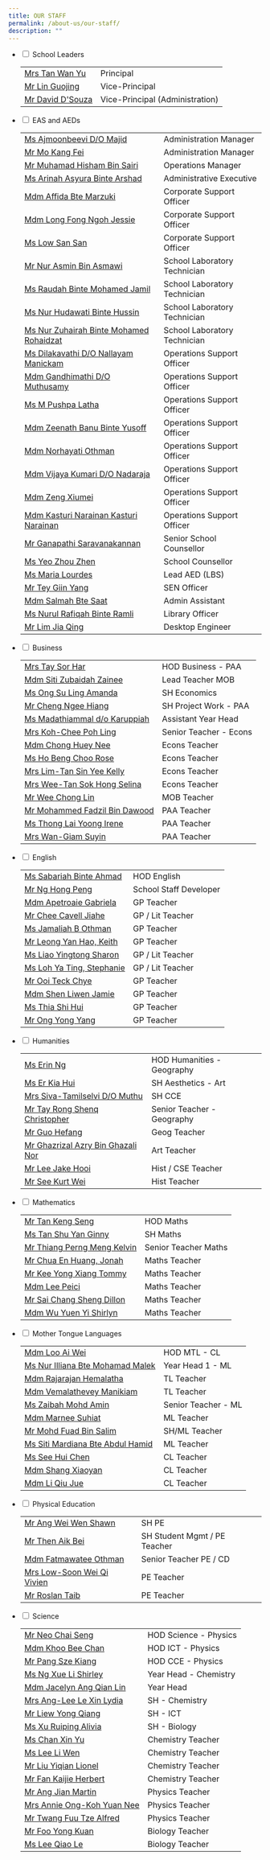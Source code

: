 ```yaml
---
title: OUR STAFF
permalink: /about-us/our-staff/
description: ""
---
```

<ul class="jekyllcodex_accordion">
<li><input id="accordion1" type="checkbox" /> <label for="accordion1">School Leaders</label>
<div>
<table border="0" cellspacing="0" cellpadding="0">
<tbody>
<tr>
<td><a href="mailto:millennia_inst@moe.edu.sg" target="">Mrs Tan Wan Yu</a></td>
<td>Principal</td>
</tr>
<tr>
<td><a href="mailto:millennia_inst@moe.edu.sg" target="">Mr Lin Guojing</a></td>
<td>Vice-Principal</td>
</tr>
<tr>
<td><a href="mailto:millennia_inst@moe.edu.sg" target="">Mr David D'Souza</a></td>
<td>Vice-Principal (Administration)</td>
</tr>
</tbody>
</table>
</div>
</li>
<li><input id="accordion2" type="checkbox" /> <label for="accordion2">EAS and AEDs</label>
<div>
<table border="0" cellspacing="0" cellpadding="0">
<tbody>
<tr>
<td><a href="mailto:ajmoonbeevi_majid@moe.edu.sg" target="">Ms Ajmoonbeevi D/O Majid</a></td>
<td>Administration Manager</td>
</tr>
<tr>
<td><a href="mailto:mo_kang_fei@moe.edu.sg" target="">Mr Mo Kang Fei</a></td>
<td>Administration Manager</td>
</tr>
<tr>
<td><a href="mailto:muhamad_hisham_b_sairi@moe.edu.sg" target="">Mr Muhamad Hisham Bin Sairi</a></td>
<td>Operations Manager</td>
</tr>
<tr>
<td><a href="mailto:arinah_asyura_arshad@moe.edu.sg" target="">Ms Arinah Asyura Binte Arshad</a></td>
<td>Administrative Executive</td>
</tr>
<tr>
<td><a href="mailto:affida_marzuki@moe.edu.sg" target="">Mdm Affida Bte Marzuki</a></td>
<td>Corporate Support Officer</td>
</tr>
<tr>
<td><a href="mailto:LONG_FONG_NGOH@moe.edu.sg" target="">Mdm Long Fong Ngoh Jessie</a></td>
<td>Corporate Support Officer</td>
</tr>
<tr>
<td><a href="mailto:low_san_san_a@moe.edu.sg" target="">Ms Low San San</a>&nbsp;</td>
<td>Corporate Support Officer</td>
</tr>
<tr>
<td><a href="mailto:NUR_ASMIN_ASMAWI@moe.edu.sg" target="">Mr Nur Asmin Bin Asmawi</a></td>
<td>School Laboratory Technician</td>
</tr>
<tr>
<td><a href="mailto:raudah_mohamed_jamil@moe.edu.sg" target="">Ms Raudah Binte Mohamed Jamil</a></td>
<td>School Laboratory Technician</td>
</tr>
<tr>
<td><a href="mailto:nur_hudawati_hussin@moe.edu.sg" target="">Ms Nur Hudawati Binte Hussin</a></td>
<td>School Laboratory Technician</td>
</tr>
<tr>
<td><a href="mailto:NUR_ZUHAIRAH_MOHAMED_ROHAIDZAT@moe.edu.sg" target="">Ms Nur Zuhairah Binte Mohamed Rohaidzat</a></td>
<td>School Laboratory Technician</td>
</tr>
<tr>
<td><a href="mailto:DILAKAVATHI_NALLAYAN_MANICKAM@moe.edu.sg" target="">Ms Dilakavathi D/O Nallayam Manickam</a></td>
<td>Operations Support Officer</td>
</tr>
<tr>
<td><a href="mailto:GANDHIMATHI_MUTHUSAMY@moe.edu.sg" target="">Mdm Gandhimathi D/O Muthusamy</a></td>
<td>Operations Support Officer</td>
</tr>
<tr>
<td><a href="mailto:m_pushpa_latha@moe.edu.sg" target="">Ms M Pushpa Latha</a></td>
<td>Operations Support Officer</td>
</tr>
<tr>
<td><a href="mailto:ZEENATH_BANU_YUSOFF@moe.edu.sg" target="">Mdm Zeenath Banu Binte Yusoff</a></td>
<td>Operations Support Officer</td>
</tr>
<tr>
<td><a href="mailto:NORHAYATI_OTHMAN_A@moe.edu.sg" target="">Mdm Norhayati Othman</a></td>
<td>Operations Support Officer</td>
</tr>
<tr>
<td><a href="mailto:VIJAYA_KUMARI_NADARAJA@moe.edu.sg" target="">Mdm Vijaya Kumari D/O Nadaraja</a></td>
<td>Operations Support Officer</td>
</tr>
<tr>
<td><a href="mailto:zeng_xiumei@moe.edu.sg" target="">Mdm Zeng Xiumei</a></td>
<td>Operations Support Officer</td>
</tr>
<tr>
<td><a href="mailto:kasturi_narainan_kasturi_narainan@moe.edu.sg" target="">Mdm Kasturi Narainan Kasturi Narainan</a></td>
<td>Operations Support Officer</td>
</tr>
<tr>
<td><a href="mailto:GANAPATHI_SARAVANA_KANNAN@moe.edu.sg" target="">Mr Ganapathi Saravanakannan</a></td>
<td>Senior School Counsellor</td>
</tr>
<tr>
<td><a href="mailto:yeo_zhou_zhen@moe.edu.sg" target="">Ms Yeo Zhou Zhen</a></td>
<td>School Counsellor</td>
</tr>
<tr>
<td><a href="mailto:lourdes_maria@moe.edu.sg" target="">Ms Maria Lourdes</a></td>
<td>Lead AED (LBS)</td>
</tr>
<tr>
<td><a href="mailto:tey_giin_yang@moe.edu.sg" target="">Mr Tey Giin Yang</a></td>
<td>SEN Officer</td>
</tr>
<tr>
<td><a href="mailto:salmah_saat@moe.edu.sg" target="">Mdm Salmah Bte Saat</a></td>
<td>Admin Assistant</td>
</tr>
<tr>
<td><a href="mailto:Nurul.Rafiqah@staff.spydus.com.sg" target="">Ms Nurul Rafiqah Binte Ramli</a></td>
<td>Library Officer</td>
</tr>
<tr>
<td><a href="mailto:g-ncs0908jde@ncs.com.sg" target="">Mr Lim Jia Qing</a></td>
<td>Desktop Engineer</td>
</tr>
</tbody>
</table>
</div>
</li>
<li><input id="accordion3" type="checkbox" /> <label for="accordion3">Business</label>
<div>
<table border="0" cellspacing="0" cellpadding="0">
<tbody>
<tr>
<td><a href="mailto:lee_sor_har@moe.edu.sg" target="">Mrs Tay Sor Har</a></td>
<td>HOD Business - PAA</td>
</tr>
<tr>
<td><a href="mailto:siti_zubaidah_zainee@moe.edu.sg" target="">Mdm Siti Zubaidah Zainee</a></td>
<td>Lead Teacher MOB</td>
</tr>
<tr>
<td><a href="mailto:ong_su_ling_amanda@moe.edu.sg" target="">Ms Ong Su Ling Amanda</a></td>
<td>SH Economics</td>
</tr>
<tr>
<td><a href="mailto:cheng_ngee_hiang@moe.edu.sg" target="">Mr Cheng Ngee Hiang</a></td>
<td>SH Project Work - PAA</td>
</tr>
<tr>
<td><a href="mailto:madathiammal_karuppiah@moe.edu.sg" target="">Ms Madathiammal d/o Karuppiah</a></td>
<td>Assistant Year Head</td>
</tr>
<tr>
<td><a href="mailto:chee_poh_ling@moe.edu.sg" target="">Mrs Koh-Chee Poh Ling</a></td>
<td>Senior Teacher - Econs</td>
</tr>
<tr>
<td><a href="mailto:chong_huey_nee@moe.edu.sg" target="">Mdm Chong Huey Nee</a></td>
<td>Econs Teacher</td>
</tr>
<tr>
<td><a href="mailto:ho_beng_choo_rose@moe.edu.sg" target="">Ms Ho Beng Choo Rose</a></td>
<td>Econs Teacher</td>
</tr>
<tr>
<td><a href="mailto:tan_sin_yee_a@moe.edu.sg" target="">Mrs Lim-Tan Sin Yee Kelly</a></td>
<td>Econs Teacher</td>
</tr>
<tr>
<td><a href="mailto:tan_sok_hong_selina@moe.edu.sg" target="">Mrs Wee-Tan Sok Hong Selina</a></td>
<td>Econs Teacher</td>
</tr>
<tr>
<td><a href="mailto:wee_chong_lin@moe.edu.sg" target="">Mr Wee Chong Lin</a></td>
<td>MOB Teacher</td>
</tr>
<tr>
<td><a href="mailto:mohammed_fadzil_dawood@moe.edu.sg" target="">Mr Mohammed Fadzil Bin Dawood</a></td>
<td>PAA Teacher&nbsp;</td>
</tr>
<tr>
<td><a href="mailto:thong_lai_yoong@moe.edu.sg" target="">Ms Thong Lai Yoong Irene</a></td>
<td>PAA Teacher</td>
</tr>
<tr>
<td><a href="mailto:giam_suyin@moe.edu.sg" target="">Mrs Wan-Giam Suyin</a></td>
<td>PAA Teacher</td>
</tr>
</tbody>
</table>
</div>
</li>
<li><input id="accordion4" type="checkbox" /> <label for="accordion4">English</label>
<div>
<table border="0" cellspacing="0" cellpadding="0">
<tbody>
<tr>
<td><a href="mailto:sabariah_ahmad@moe.edu.sg" target="">Ms Sabariah Binte Ahmad</a></td>
<td>HOD English</td>
</tr>
<tr>
<td><a href="mailto:ng_hong_peng@moe.edu.sg" target="">Mr Ng Hong Peng</a></td>
<td>School Staff Developer</td>
</tr>
<tr>
<td><a href="mailto:apetroaie_gabriela@moe.edu.sg" target="">Mdm Apetroaie Gabriela</a></td>
<td>GP Teacher</td>
</tr>
<tr>
<td><a href="mailto:chee_cavell_jiahe@moe.edu.sg" target="">Mr Chee Cavell Jiahe</a></td>
<td>GP / Lit Teacher</td>
</tr>
<tr>
<td><a href="mailto:jamaliah_b_othman@moe.edu.sg" target="">Ms Jamaliah B Othman</a></td>
<td>GP Teacher</td>
</tr>
<tr>
<td><a href="mailto:leong_yan-hao_keith@moe.edu.sg" target="">Mr Leong Yan Hao, Keith</a></td>
<td>GP Teacher</td>
</tr>
<tr>
<td><a href="mailto:liao_yingtong@moe.edu.sg" target="">Ms Liao Yingtong Sharon</a></td>
<td>GP / Lit Teacher</td>
</tr>
<tr>
<td><a href="mailto:loh_ya_ting_stephanie@moe.edu.sg" target="">Ms Loh Ya Ting, Stephanie</a></td>
<td>GP / Lit Teacher&nbsp;</td>
</tr>
<tr>
<td><a href="mailto:ooi_teck_chye@moe.edu.sg" target="">Mr Ooi Teck Chye</a></td>
<td>GP Teacher&nbsp;</td>
</tr>
<tr>
<td><a href="mailto:shen_liwen_jamie@moe.edu.sg" target="">Mdm Shen Liwen Jamie</a></td>
<td>GP Teacher</td>
</tr>
<tr>
<td><a href="mailto:Thia_Shi_Hui@moe.edu.sg" target="">Ms Thia Shi Hui</a></td>
<td>GP Teacher</td>
</tr>
<tr>
<td><a href="mailto:ong_yong_yang@moe.edu.sg" target="">Mr Ong Yong Yang</a></td>
<td>GP Teacher</td>
</tr>
</tbody>
</table>
</div>
</li>
<li><input id="accordion5" type="checkbox" /> <label for="accordion5">Humanities</label>
<div>
<table border="0" cellspacing="0" cellpadding="0">
<tbody>
<tr>
<td><a href="mailto:ng_erin@moe.edu.sg" target="">Ms Erin Ng</a></td>
<td>HOD Humanities - Geography</td>
</tr>
<tr>
<td><a href="mailto:er_kia_hui@moe.edu.sg" target="">Ms Er Kia Hui</a></td>
<td>SH Aesthetics - Art</td>
</tr>
<tr>
<td><a href="mailto:tamilselvi_siva@moe.edu.sg" target="">Mrs Siva-Tamilselvi D/O Muthu</a></td>
<td>SH CCE</td>
</tr>
<tr>
<td><a href="mailto:tay_rong_shenq_christopher@moe.edu.sg" target="">Mr Tay Rong Shenq Christopher</a></td>
<td>Senior Teacher - Geography</td>
</tr>
<tr>
<td><a href="mailto:guo_hefang@moe.edu.sg" target="">Mr Guo Hefang</a></td>
<td>Geog Teacher</td>
</tr>
<tr>
<td><a href="mailto:ghazrizal_azry_ghazali_nor@moe.edu.sg" target="">Mr Ghazrizal Azry Bin Ghazali Nor</a></td>
<td>Art Teacher</td>
</tr>
<tr>
<td><a href="mailto:lee_jake_hooi@moe.edu.sg" target="">Mr Lee Jake Hooi</a></td>
<td>Hist / CSE Teacher</td>
</tr>
<tr>
<td><a href="mailto:see_kurt_wei@moe.edu.sg" target="">Mr See Kurt Wei</a></td>
<td>Hist Teacher</td>
</tr>
</tbody>
</table>
</div>
</li>
<li><input id="accordion6" type="checkbox" /> <label for="accordion6">Mathematics</label>
<div>
<table border="0" cellspacing="0" cellpadding="0">
<tbody>
<tr>
<td><a href="mailto:tan_keng_seng@moe.edu.sg" target="">Mr Tan Keng Seng</a></td>
<td>HOD Maths</td>
</tr>
<tr>
<td><a href="mailto:tan_shu_yan_ginny@moe.edu.sg" target="">Ms Tan Shu Yan Ginny</a></td>
<td>SH Maths</td>
</tr>
<tr>
<td><a href="mailto:kelvin_thiang_perng_meng@moe.edu.sg" target="">Mr Thiang Perng Meng Kelvin</a></td>
<td>Senior Teacher Maths</td>
</tr>
<tr>
<td><a href="mailto:chua_en_huang_jonah@moe.edu.sg" target="">Mr Chua En Huang, Jonah</a></td>
<td>Maths Teacher</td>
</tr>
<tr>
<td><a href="mailto:kee_yongxiang_tommy@moe.edu.sg" target="">Mr Kee Yong Xiang Tommy</a></td>
<td>Maths Teacher&nbsp;</td>
</tr>
<tr>
<td><a href="mailto:lee_peici@moe.edu.sg" target="">Mdm Lee Peici</a></td>
<td>Maths Teacher</td>
</tr>
<tr>
<td><a href="mailto:sai_chang_sheng@moe.edu.sg" target="">Mr Sai Chang Sheng Dillon</a></td>
<td>Maths Teacher</td>
</tr>
<tr>
<td><a href="mailto:wu_yuen_yi@moe.edu.sg" target="">Mdm Wu Yuen Yi Shirlyn</a></td>
<td>Maths Teacher</td>
</tr>
</tbody>
</table>
</div>
</li>
<li><input id="accordion7" type="checkbox" /> <label for="accordion7">Mother Tongue Languages</label>
<div>
<table border="0" cellspacing="0" cellpadding="0">
<tbody>
<tr>
<td><a href="mailto:loo_ai_wei@moe.edu.sg" target="">Mdm Loo Ai Wei</a></td>
<td>HOD MTL - CL</td>
</tr>
<tr>
<td><a href="mailto:nur_illiana_mohamad_malek@moe.edu.sg" target="">Ms Nur Illiana Bte Mohamad Malek</a></td>
<td>Year Head 1 - ML</td>
</tr>
<tr>
<td><a href="mailto:rajarajan_hemalatha@moe.edu.sg" target="">Mdm Rajarajan Hemalatha</a></td>
<td>TL Teacher</td>
</tr>
<tr>
<td><a href="mailto:vemalathevey_manikiam@moe.edu.sg" target="">Mdm Vemalathevey Manikiam</a>&nbsp;</td>
<td>TL Teacher&nbsp;</td>
</tr>
<tr>
<td><a href="mailto:zaibah_mohammed_amin@moe.edu.sg" target="">Ms Zaibah Mohd Amin</a></td>
<td>Senior Teacher - ML</td>
</tr>
<tr>
<td><a href="mailto:marnee_suhiat@moe.edu.sg" target="">Mdm Marnee Suhiat</a></td>
<td>ML Teacher</td>
</tr>
<tr>
<td><a href="mailto:mohd_fuad_salim@moe.edu.sg" target="">Mr Mohd Fuad Bin Salim</a>&nbsp;</td>
<td>SH/ML Teacher&nbsp;</td>
</tr>
<tr>
<td><a href="mailto:siti_mardiana_abdul_hamid@moe.edu.sg" target="">Ms Siti Mardiana Bte Abdul Hamid</a></td>
<td>ML Teacher</td>
</tr>
<tr>
<td><a href="mailto:see_hui_chen@moe.edu.sg" target="">Ms See Hui Chen</a></td>
<td>CL Teacher</td>
</tr>
<tr>
<td><a href="mailto:shang_xiaoyan@moe.edu.sg" target="">Mdm Shang Xiaoyan</a></td>
<td>CL Teacher</td>
</tr>
<tr>
<td><a href="mailto:li_qiu_jue@moe.edu.sg" target="">Mdm Li Qiu Jue</a></td>
<td>CL Teacher</td>
</tr>
</tbody>
</table>
</div>
</li>
<li><input id="accordion8" type="checkbox" /> <label for="accordion8">Physical Education</label>
<div>
<table border="0" cellspacing="0" cellpadding="0">
<tbody>
<tr>
<td><a href="mailto:ang_wei_wen_shawn@moe.edu.sg" target="">Mr Ang Wei Wen Shawn</a></td>
<td>SH PE</td>
</tr>
<tr>
<td><a href="mailto:then_aik_bei@moe.edu.sg" target="">Mr Then Aik Bei</a></td>
<td>SH Student Mgmt / PE Teacher</td>
</tr>
<tr>
<td><a href="mailto:fatmawatee_othman@moe.edu.sg" target="">Mdm Fatmawatee Othman</a></td>
<td>Senior Teacher PE / CD</td>
</tr>
<tr>
<td><a href="mailto:vivien_soon_wei_qi@moe.edu.sg" target="">Mrs Low-Soon Wei Qi Vivien</a></td>
<td>PE Teacher</td>
</tr>
<tr>
<td><a href="mailto:roslan_taib@moe.edu.sg" target="">Mr Roslan Taib</a></td>
<td>PE Teacher</td>
</tr>
</tbody>
</table>
</div>
</li>
<li><input id="accordion9" type="checkbox" /> <label for="accordion9">Science</label>
<div>
<table border="0" cellspacing="0" cellpadding="0">
<tbody>
<tr>
<td><a href="mailto:neo_chai_seng@moe.edu.sg" target="">Mr Neo Chai Seng</a></td>
<td>HOD Science - Physics</td>
</tr>
<tr>
<td><a href="mailto:khoo_bee_chan@moe.edu.sg" target="">Mdm Khoo Bee Chan</a></td>
<td>HOD ICT - Physics</td>
</tr>
<tr>
<td><a href="mailto:pang_sze_kiang@moe.edu.sg" target="">Mr Pang Sze Kiang</a></td>
<td>HOD CCE - Physics</td>
</tr>
<tr>
<td><a href="mailto:ng_xue_li_shirley@moe.edu.sg" target="">Ms Ng Xue Li Shirley</a></td>
<td>Year Head - Chemistry</td>
</tr>
<tr>
<td><a href="mailto:jascelyn_ang_qian_lin@moe.edu.sg" target="">Mdm Jacelyn Ang Qian Lin</a></td>
<td>Year Head&nbsp;</td>
</tr>
<tr>
<td><a href="mailto:lee_le_xin@moe.edu.sg" target="">Mrs Ang-Lee Le Xin Lydia</a></td>
<td>SH - Chemistry</td>
</tr>
<tr>
<td><a href="mailto:liew_yong_qiang@moe.edu.sg" target="">Mr Liew Yong Qiang</a></td>
<td>SH - ICT</td>
</tr>
<tr>
<td><a href="mailto:xu_ruiping@moe.edu.sg" target="">Ms Xu Ruiping Alivia</a></td>
<td>SH - Biology</td>
</tr>
<tr>
<td><a href="mailto:chan_xin_yu@moe.edu.sg" target="">Ms Chan Xin Yu</a></td>
<td>Chemistry Teacher</td>
</tr>
<tr>
<td><a href="mailto:lee_li_wen@moe.edu.sg" target="">Ms Lee Li Wen</a></td>
<td>Chemistry Teacher</td>
</tr>
<tr>
<td><a href="mailto:liu_yiqian_lionel@moe.edu.sg" target="">Mr Liu Yiqian Lionel</a></td>
<td>Chemistry Teacher</td>
</tr>
<tr>
<td><a href="mailto:fan_kaijie_herbert@moe.edu.sg" target="">Mr Fan Kaijie Herbert</a></td>
<td>Chemistry Teacher</td>
</tr>
<tr>
<td><a href="mailto:jian_martin_ang@moe.edu.sg" target="">Mr Ang Jian Martin</a></td>
<td>Physics Teacher</td>
</tr>
<tr>
<td><a href="mailto:koh_yuan_nee_annie@moe.edu.sg" target="">Mrs Annie Ong-Koh Yuan Nee</a></td>
<td>Physics Teacher</td>
</tr>
<tr>
<td><a href="mailto:twang_fuu_tze_alfred@moe.edu.sg" target="">Mr Twang Fuu Tze Alfred</a></td>
<td>Physics Teacher&nbsp;</td>
</tr>
<tr>
<td><a href="mailto:foo_yongkuan@moe.edu.sg" target="">Mr Foo Yong Kuan</a></td>
<td>Biology Teacher</td>
</tr>
<tr>
<td><a href="mailto:lee_qiao_le@moe.edu.sg" target="">Ms Lee Qiao Le</a></td>
<td>Biology Teacher</td>
</tr>
</tbody>
</table>
</div>
</li>
</ul>
